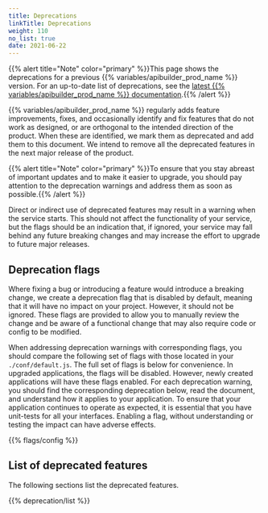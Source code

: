 ```yaml
---
title: Deprecations
linkTitle: Deprecations
weight: 110
no_list: true
date: 2021-06-22
---
```


{{% alert title="Note" color="primary" %}}This page shows the deprecations for a previous {{% variables/apibuilder_prod_name %}} version. For an up-to-date list of deprecations, see the [latest {{% variables/apibuilder_prod_name %}} documentation](https://docs.axway.com/bundle/api-builder/page/docs/deprecations/index.html).{{% /alert %}}

{{% variables/apibuilder_prod_name %}} regularly adds feature improvements, fixes, and occasionally identify and fix features that do not work as designed, or are orthogonal to the intended direction of the product. When these are identified, we mark them as deprecated and add them to this document. We intend to remove all the deprecated features in the next major release of the product.

{{% alert title="Note" color="primary" %}}To ensure that you stay abreast of important updates and to make it easier to upgrade, you should pay attention to the deprecation warnings and address them as soon as possible.{{% /alert %}}

Direct or indirect use of deprecated features may result in a warning when the service starts. This should not affect the functionality of your service, but the flags should be an indication that, if ignored, your service may fall behind any future breaking changes and may increase the effort to upgrade to future major releases.

## Deprecation flags

Where fixing a bug or introducing a feature would introduce a breaking change, we create a deprecation flag that is disabled by default, meaning that it will have no impact on your project. However, it should not be ignored. These flags are provided to allow you to manually review the change and be aware of a functional change that may also require code or config to be modified.

When addressing deprecation warnings with corresponding flags, you should compare the following set of flags with those located in your `./conf/default.js`. The full set of flags is below for convenience. In upgraded applications, the flags will be disabled. However, newly created applications will have these flags enabled. For each deprecation warning, you should find the corresponding deprecation below, read the document, and understand how it applies to your application. To ensure that your application continues to operate as expected, it is essential that you have unit-tests for all your interfaces. Enabling a flag, without understanding or testing the impact can have adverse effects.

{{% flags/config %}}

## List of deprecated features

The following sections list the deprecated features.

{{% deprecation/list %}}

